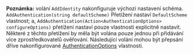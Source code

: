 **Poznámka:** volání `AddIdentity` nakonfiguruje výchozí nastavení schéma. `AddAuthentication(string defaultScheme)` Přetížení nastaví `DefaultScheme` vlastnost; a, `AddAuthentication(Action<AuthenticationOptions> configureOptions)` přetížení nastaví pouze vlastnosti explicitně nastavit. Některé z těchto přetížení by měla být volána pouze jednou při přidávání více zprostředkovatelů ověřování. Následující volání mohou být přepsání dříve nakonfigurované [AuthenticationOptions](/dotnet/api/microsoft.aspnetcore.builder.authenticationoptions) vlastnosti.